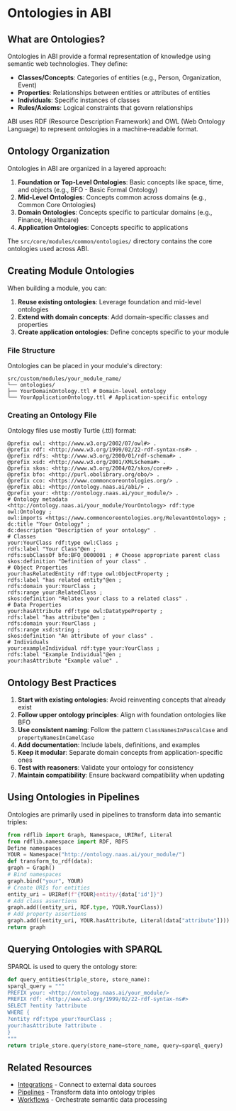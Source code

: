 # Ontologies in ABI

## What are Ontologies?

Ontologies in ABI provide a formal representation of knowledge using semantic web technologies. They define:

- **Classes/Concepts**: Categories of entities (e.g., Person, Organization, Event)
- **Properties**: Relationships between entities or attributes of entities
- **Individuals**: Specific instances of classes
- **Rules/Axioms**: Logical constraints that govern relationships

ABI uses RDF (Resource Description Framework) and OWL (Web Ontology Language) to represent ontologies in a machine-readable format.

## Ontology Organization

Ontologies in ABI are organized in a layered approach:

1. **Foundation or Top-Level Ontologies**: Basic concepts like space, time, and objects (e.g., BFO - Basic Formal Ontology)
2. **Mid-Level Ontologies**: Concepts common across domains (e.g., Common Core Ontologies)
3. **Domain Ontologies**: Concepts specific to particular domains (e.g., Finance, Healthcare)
4. **Application Ontologies**: Concepts specific to applications

The `src/core/modules/common/ontologies/` directory contains the core ontologies used across ABI.

## Creating Module Ontologies

When building a module, you can:

1. **Reuse existing ontologies**: Leverage foundation and mid-level ontologies
2. **Extend with domain concepts**: Add domain-specific classes and properties
3. **Create application ontologies**: Define concepts specific to your module

### File Structure

Ontologies can be placed in your module's directory: 

```
src/custom/modules/your_module_name/
└── ontologies/
├── YourDomainOntology.ttl # Domain-level ontology
└── YourApplicationOntology.ttl # Application-specific ontology
```

### Creating an Ontology File

Ontology files use mostly Turtle (.ttl) format:

```t
@prefix owl: <http://www.w3.org/2002/07/owl#> .
@prefix rdf: <http://www.w3.org/1999/02/22-rdf-syntax-ns#> .
@prefix rdfs: <http://www.w3.org/2000/01/rdf-schema#> .
@prefix xsd: <http://www.w3.org/2001/XMLSchema#> .
@prefix skos: <http://www.w3.org/2004/02/skos/core#> .
@prefix bfo: <http://purl.obolibrary.org/obo/> .
@prefix cco: <https://www.commoncoreontologies.org/> .
@prefix abi: <http://ontology.naas.ai/abi/> .
@prefix your: <http://ontology.naas.ai/your_module/> .
# Ontology metadata
<http://ontology.naas.ai/your_module/YourOntology> rdf:type owl:Ontology ;
owl:imports <https://www.commoncoreontologies.org/RelevantOntology> ;
dc:title "Your Ontology" ;
dc:description "Description of your ontology" .
# Classes
your:YourClass rdf:type owl:Class ;
rdfs:label "Your Class"@en ;
rdfs:subClassOf bfo:BFO_0000001 ; # Choose appropriate parent class
skos:definition "Definition of your class" .
# Object Properties
your:hasRelatedEntity rdf:type owl:ObjectProperty ;
rdfs:label "has related entity"@en ;
rdfs:domain your:YourClass ;
rdfs:range your:RelatedClass ;
skos:definition "Relates your class to a related class" .
# Data Properties
your:hasAttribute rdf:type owl:DatatypeProperty ;
rdfs:label "has attribute"@en ;
rdfs:domain your:YourClass ;
rdfs:range xsd:string ;
skos:definition "An attribute of your class" .
# Individuals
your:exampleIndividual rdf:type your:YourClass ;
rdfs:label "Example Individual"@en ;
your:hasAttribute "Example value" .
```

## Ontology Best Practices

1. **Start with existing ontologies**: Avoid reinventing concepts that already exist
2. **Follow upper ontology principles**: Align with foundation ontologies like BFO
3. **Use consistent naming**: Follow the pattern `ClassNamesInPascalCase` and `propertyNamesInCamelCase`
4. **Add documentation**: Include labels, definitions, and examples
5. **Keep it modular**: Separate domain concepts from application-specific ones
6. **Test with reasoners**: Validate your ontology for consistency
7. **Maintain compatibility**: Ensure backward compatibility when updating

## Using Ontologies in Pipelines

Ontologies are primarily used in pipelines to transform data into semantic triples:

```python
from rdflib import Graph, Namespace, URIRef, Literal
from rdflib.namespace import RDF, RDFS
Define namespaces
YOUR = Namespace("http://ontology.naas.ai/your_module/")
def transform_to_rdf(data):
graph = Graph()
# Bind namespaces
graph.bind("your", YOUR)
# Create URIs for entities
entity_uri = URIRef(f"{YOUR}entity/{data['id']}")
# Add class assertions
graph.add((entity_uri, RDF.type, YOUR.YourClass))
# Add property assertions
graph.add((entity_uri, YOUR.hasAttribute, Literal(data["attribute"])))
return graph
```

## Querying Ontologies with SPARQL

SPARQL is used to query the ontology store:

```python
def query_entities(triple_store, store_name):
sparql_query = """
PREFIX your: <http://ontology.naas.ai/your_module/>
PREFIX rdf: <http://www.w3.org/1999/02/22-rdf-syntax-ns#>
SELECT ?entity ?attribute
WHERE {
?entity rdf:type your:YourClass ;
your:hasAttribute ?attribute .
}
"""
return triple_store.query(store_name=store_name, query=sparql_query)
```

## Related Resources

- [Integrations](./integrations.md) - Connect to external data sources
- [Pipelines](./pipelines.md) - Transform data into ontology triples
- [Workflows](./workflows.md) - Orchestrate semantic data processing